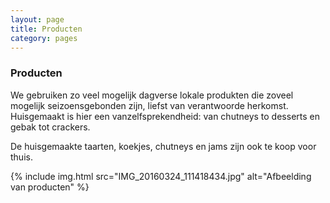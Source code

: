 ```yaml
---
layout: page
title: Producten
category: pages
---
```


### Producten

We gebruiken zo veel mogelijk dagverse lokale produkten die zoveel mogelijk seizoensgebonden zijn, liefst van verantwoorde herkomst. Huisgemaakt is hier een vanzelfsprekendheid: van chutneys to desserts en gebak tot crackers. 

De huisgemaakte taarten, koekjes, chutneys en jams zijn ook te koop voor thuis.

{% include img.html src="IMG_20160324_111418434.jpg" alt="Afbeelding van producten" %}


